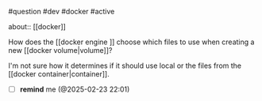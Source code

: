 #question #dev #docker #active 

about:: [[docker]]

How does the [[docker engine ]]  choose which files to use when creating a new [[docker volume|volume]]?

I'm not sure how it determines if it should use local or the files from the [[docker container|container]].

- [ ] **remind** me (@2025-02-23 22:01)
